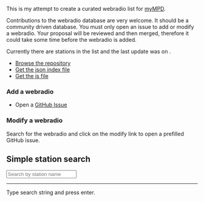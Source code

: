 This is my attempt to create a curated webradio list for [myMPD](https://github.com/jcorporation/myMPD).

Contributions to the webradio database are very welcome. It should be a community driven database. You must only open an issue to add or modify a webradio. Your proposal will be reviewed and then merged, therefore it could take some time before the webradio is added.

Currently there are <span id="stationCount"></span> stations in the list and the last update was on <span id="lastUpdate"></span>.

- [Browse the repository](https://github.com/jcorporation/webradiodb)
- [Get the json index file](https://jcorporation.github.io/webradiodb/db/index/webradios.min.json)
- [Get the js file](https://jcorporation.github.io/webradiodb/db/index/webradios.min.js)

### Add a webradio

- Open a [GitHub Issue](https://github.com/jcorporation/webradiodb/issues/new?template=add-webradio.yml)

### Modify a webradio

Search for the webradio and click on the modify link to open a prefilled GitHub issue.

## Simple station search

<input type="search" value="" id="searchstr" placeholder="Search by station name"/>
<hr/>
<div id="result">Type search string and press enter.</div>

<script src="db/index/webradios.min.js"></script>
<script src="assets/js/radiodb.js"></script>
